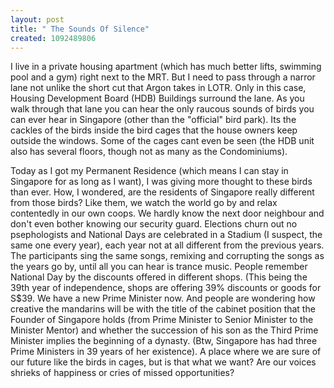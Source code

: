 ```yaml
--- 
layout: post
title: " The Sounds Of Silence"
created: 1092489806
---
```

I live in a private housing apartment (which has much better lifts, swimming pool and a gym) right next to the MRT. But I need to pass through a narror lane not unlike the short cut that Argon takes in LOTR. Only in this case, Housing Development Board (HDB) Buildings surround the lane. As you walk through that lane you can hear the only raucous sounds of birds you can ever hear in Singapore (other than the "official" bird park). Its the cackles of the birds inside the bird cages that the house owners keep outside the windows. Some of the cages cant even be seen (the HDB unit also has several floors, though not as many as the Condominiums).

Today as I got my Permanent Residence (which means I can stay in Singapore for as long as I want), I was giving more thought to these birds than ever. How, I wondered, are the residents of Singapore really different from those birds? Like them, we watch the world go by and relax contentedly in our own coops. We hardly know the next door neighbour and don't even bother knowing our security guard. Elections churn out no psephologists and National Days are celebrated in a Stadium (I suspect, the same one every year), each year not at all different from the previous years. The participants sing the same songs, remixing and corrupting the songs as the years go by, until all you can hear is trance music. People remember National Day by the discounts offered in different shops. (This being the 39th year of independence, shops are offering 39% discounts or goods for S$39. We have a new Prime Minister now. And people are wondering how creative the mandarins will be with the title of the cabinet position that the Founder of Singapore holds (from Prime Minister to Senior Minister to the Minister Mentor) and whether the succession of his son as the Third Prime Minister implies the beginning of a dynasty. (Btw, Singapore has had three Prime Ministers in 39 years of her existence). A place where we are sure of our future like the birds in cages, but is that what we want? Are our voices shrieks of happiness or cries of missed opportunities?
